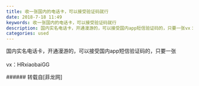 ```yaml
---
title: 收一张国内的电话卡，可以接受验证码就行
date: 2018-7-18 11:49
keywords: 收一张国内的电话卡，可以接受验证码就行
description: 国内实名电话卡，开通漫游的，可以接受国内app短信验证码的，只要一张vx：HRxiaobaiGG
categories: used
---
```

<td class="t_f" id="postmessage_1523947">

国内实名电话卡，开通漫游的，可以接受国内app短信验证码的，只要一张<br/>
<br/>
vx：HRxiaobaiGG<br/>
</td>
###### 转载自[菲龙网]